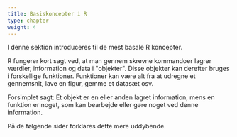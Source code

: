 ```yaml
---
title: Basiskoncepter i R
type: chapter
weight: 4
---
```

I denne sektion introduceres til de mest basale R koncepter.

R fungerer kort sagt ved, at man gennem skrevne kommandoer lagrer værdier, information og data i "objekter". Disse objekter kan derefter bruges i forskellige funktioner. Funktioner kan være alt fra at udregne et gennemsnit, lave en figur, gemme et datasæt osv.

Forsimplet sagt: Et objekt er en eller anden lagret information, mens en funktion er noget, som kan bearbejde eller gøre noget ved denne information.

På de følgende sider forklares dette mere uddybende.
